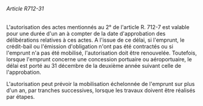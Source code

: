 ###### Article R712-31

L'autorisation des actes mentionnés au 2° de l'article R. 712-7 est valable pour une durée d'un an à compter de la date d'approbation des délibérations relatives à ces actes. A l'issue de ce délai, si l'emprunt, le crédit-bail ou l'émission d'obligation n'ont pas été contractés ou si l'emprunt n'a pas été mobilisé, l'autorisation doit être renouvelée. Toutefois, lorsque l'emprunt concerne une concession portuaire ou aéroportuaire, le délai est porté au 31 décembre de la deuxième année suivant celle de l'approbation.

L'autorisation peut prévoir la mobilisation échelonnée de l'emprunt sur plus d'un an, par tranches successives, lorsque les travaux doivent être réalisés par étapes.

